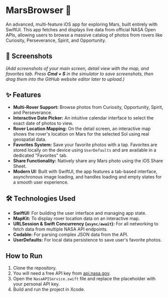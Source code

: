 # MarsBrowser 🚀

An advanced, multi-feature iOS app for exploring Mars, built entirely with SwiftUI. This app fetches and displays live data from official NASA Open APIs, allowing users to browse a massive catalog of photos from rovers like Curiosity, Perseverance, Spirit, and Opportunity.

## 📸 Screenshots


*(Add screenshots of your main screen, detail view with the map, and favorites tab. Press **Cmd + S** in the simulator to save screenshots, then drag them into the GitHub website editor later to upload.)*

## ✨ Features

- **Multi-Rover Support:** Browse photos from Curiosity, Opportunity, Spirit, and Perseverance.
- **Interactive Date Picker:** An intuitive calendar interface to select the exact date of photos to view.
- **Rover Location Mapping:** On the detail screen, an interactive map shows the rover's location on Mars for the selected Sol using real geospatial data.
- **Favorites System:** Save your favorite photos with a tap. Favorites are stored locally on the device using `UserDefaults` and are available in a dedicated "Favorites" tab.
- **Share Functionality:** Natively share any Mars photo using the iOS Share Sheet.
- **Modern UI:** Built with SwiftUI, the app features a tab-based interface, asynchronous image loading, and handles loading and empty states for a smooth user experience.

## 🛠️ Technologies Used

- **SwiftUI:** For building the user interface and managing app state.
- **MapKit:** To display rover location data on an interactive map.
- **URLSession & Swift Concurrency (`async/await`):** For all networking to fetch data from multiple NASA API endpoints.
- **Codable:** For parsing complex JSON data from the API.
- **UserDefaults:** For local data persistence to save user's favorite photos.

## How to Run

1.  Clone the repository.
2.  You will need a free API key from [api.nasa.gov](https://api.nasa.gov/).
3.  Open the `NasaAPIService.swift` file and replace the placeholder with your personal API key.
4.  Build and run the project in Xcode.
